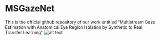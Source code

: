 # MSGazeNet
This is the official github repository of our work entitled "Multistream Gaze Estimation with Anatomical Eye Region Isolation by Synthetic to Real Transfer Learning"
![alt text](https://github.com/[z-mahmud22/MSGazeNet/blob/figures/new_model.png?raw=true)
